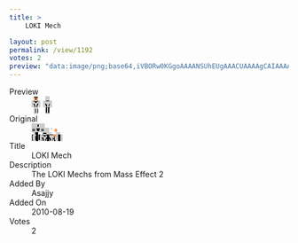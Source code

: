```yaml
---
title: >
    LOKI Mech

layout: post
permalink: /view/1192
votes: 2
preview: "data:image/png;base64,iVBORw0KGgoAAAANSUhEUgAAACUAAAAgCAIAAAAaMSbnAAAABnRSTlMA/wD/AP5AXyvrAAAA80lEQVRIie2WQRKDIAxFQ6cnqpzJQ3km7JFqF7Y0fAKEaWDlX2kk8/whQd1xvOirfX+SpGV5iHGQJv0Oz7z3EAkhaGBKIY+IjvV37TZDFhHRDe5PN277kGzNkeiPUou2Qn+noj9zzfYn8PbVeM+4HO8I733eIBCEWYSZa46T4I/n9PZnc33SL+Jq25EQ+jMCzIePSv05gnQq8ZfvdikoSrMS6wk5elhpPUTk8+UfcUCOT3j8W1gPitKkC/7iS/UWUyP7etblelu/fp61ebb/L3ELQgjxmiOG1JPXDOo3e/9kXn2G7HnjdPEuXo+Mz5dm+mx/b+HBb/8O8MMgAAAAAElFTkSuQmCC"
---
```

<dl class="side-by-side">
<dt>Preview</dt>
<dd>
    <img class="preview" src="data:image/png;base64,iVBORw0KGgoAAAANSUhEUgAAACUAAAAgCAIAAAAaMSbnAAAABnRSTlMA/wD/AP5AXyvrAAAA80lEQVRIie2WQRKDIAxFQ6cnqpzJQ3km7JFqF7Y0fAKEaWDlX2kk8/whQd1xvOirfX+SpGV5iHGQJv0Oz7z3EAkhaGBKIY+IjvV37TZDFhHRDe5PN277kGzNkeiPUou2Qn+noj9zzfYn8PbVeM+4HO8I733eIBCEWYSZa46T4I/n9PZnc33SL+Jq25EQ+jMCzIePSv05gnQq8ZfvdikoSrMS6wk5elhpPUTk8+UfcUCOT3j8W1gPitKkC/7iS/UWUyP7etblelu/fp61ebb/L3ELQgjxmiOG1JPXDOo3e/9kXn2G7HnjdPEuXo+Mz5dm+mx/b+HBb/8O8MMgAAAAAElFTkSuQmCC">
</dd>
<dt>Original</dt>
<dd>
    <img class="preview" src="data:image/png;base64,iVBORw0KGgoAAAANSUhEUgAAAEAAAAAgCAYAAACinX6EAAAA+klEQVR42u3Y4Q6EIAgHcJ62p/WdbLtPrmn8BUnwaHNra3XyOxSKSinVcpD3IwHmgvmNBEiABMhNMAESYD3QFrSZtf8cRwG8BYcASHFQgHpRbYcJQO8cDZC7X7tHtEH/LYB5BnABaq67zwAPVWBrBngH2FIWB7u/Kaj2+S4ANH1DApwAEGoJcK+5vX8R7QeQlprLmOfuLyjPGAA6aQQMgUOXRRt0CABuYqEAuJSVfEGSAGxbAlqAmczg7pE+71MALihpeQwHgLwsIQjt7x0PIN0rPAIQd63TWI0AKCzAoPRNA3y2BGY6QWYyJgDS+dGC3nrpl2BpGbQCuAGxxEcKUZKc3gAAAABJRU5ErkJggg==">
</dd>
<dt>Title</dt>
<dd>LOKI Mech</dd>
<dt>Description</dt>
<dd>The LOKI Mechs from Mass Effect 2</dd>
<dt>Added By</dt>
<dd>Asajjy</dd>
<dt>Added On</dt>
<dd>2010-08-19</dd>
<dt>Votes</dt>
<dd>2</dd>
</dl>
